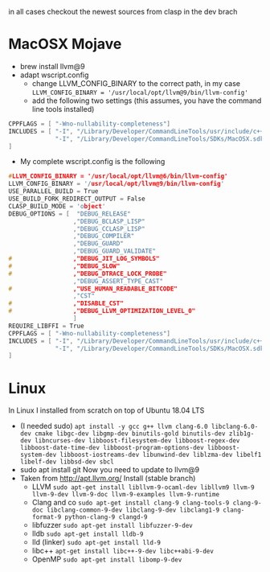 in all cases checkout the newest sources from clasp in the dev brach
# MacOSX Mojave
* brew install llvm@9
* adapt wscript.config
  * change LLVM_CONFIG_BINARY to the correct path, in my case
`LLVM_CONFIG_BINARY = '/usr/local/opt/llvm@9/bin/llvm-config'`
  * add the following two settings (this assumes, you have the command line tools installed)
```c++
CPPFLAGS = [ "-Wno-nullability-completeness"]
INCLUDES = [ "-I", "/Library/Developer/CommandLineTools/usr/include/c++/v1",
             "-I", "/Library/Developer/CommandLineTools/SDKs/MacOSX.sdk/usr/include"
]
````
  * My complete wscript.config is the following
```c++
#LLVM_CONFIG_BINARY = '/usr/local/opt/llvm@6/bin/llvm-config'
LLVM_CONFIG_BINARY = '/usr/local/opt/llvm@9/bin/llvm-config'
USE_PARALLEL_BUILD = True
USE_BUILD_FORK_REDIRECT_OUTPUT = False
CLASP_BUILD_MODE = 'object'
DEBUG_OPTIONS = [  "DEBUG_RELEASE"
                  ,"DEBUG_BCLASP_LISP"
                  ,"DEBUG_CCLASP_LISP"
                  ,"DEBUG_COMPILER"
                  ,"DEBUG_GUARD"
                  ,"DEBUG_GUARD_VALIDATE"
#                 ,"DEBUG_JIT_LOG_SYMBOLS"
#                 ,"DEBUG_SLOW"
#                 ,"DEBUG_DTRACE_LOCK_PROBE"
                  ,"DEBUG_ASSERT_TYPE_CAST"
#                 ,"USE_HUMAN_READABLE_BITCODE"
                  ,"CST"
#                 ,"DISABLE_CST"
#	              ,"DEBUG_LLVM_OPTIMIZATION_LEVEL_0"
                  ]
REQUIRE_LIBFFI = True
CPPFLAGS = [ "-Wno-nullability-completeness"]
INCLUDES = [ "-I", "/Library/Developer/CommandLineTools/usr/include/c++/v1",
             "-I", "/Library/Developer/CommandLineTools/SDKs/MacOSX.sdk/usr/include"
]
````
# Linux
In Linux I installed from scratch on top of Ubuntu 18.04 LTS
* (I needed sudo) `apt install -y gcc g++ llvm clang-6.0 libclang-6.0-dev cmake libgc-dev libgmp-dev binutils-gold binutils-dev zlib1g-dev libncurses-dev libboost-filesystem-dev libboost-regex-dev libboost-date-time-dev libboost-program-options-dev libboost-system-dev libboost-iostreams-dev libunwind-dev liblzma-dev libelf1 libelf-dev libbsd-dev sbcl`
* sudo apt install git
Now you need to update to llvm@9
* Taken from http://apt.llvm.org/ Install (stable branch)
  * LLVM
`sudo apt-get install libllvm-9-ocaml-dev libllvm9 llvm-9 llvm-9-dev llvm-9-doc llvm-9-examples llvm-9-runtime`
  * Clang and co
`sudo apt-get install clang-9 clang-tools-9 clang-9-doc libclang-common-9-dev libclang-9-dev libclang1-9 clang-format-9 python-clang-9 clangd-9`
  * libfuzzer
`sudo apt-get install libfuzzer-9-dev`
  * lldb
`sudo apt-get install lldb-9`
  * lld (linker)
`sudo apt-get install lld-9`
  * libc++
`apt-get install libc++-9-dev libc++abi-9-dev`
  * OpenMP
`sudo apt-get install libomp-9-dev`